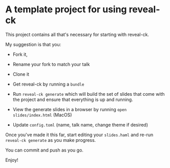 # A template project for using reveal-ck

This project contains all that's necessary for starting with
reveal-ck.

My suggestion is that you:

* Fork it,

* Rename your fork to match your talk

* Clone it

* Get reveal-ck by running a `bundle`

* Run `reveal-ck generate` which will build the set of slides that
  come with the project and ensure that everything is up and running.

* View the generate slides in a browser by running `open
  slides/index.html` (MacOS)

* Update `config.toml` (name, talk name, change theme if desired)

Once you've made it this far, start editing your `slides.haml` and
re-run `reveal-ck generate` as you make progress.

You can commit and push as you go.

Enjoy!

